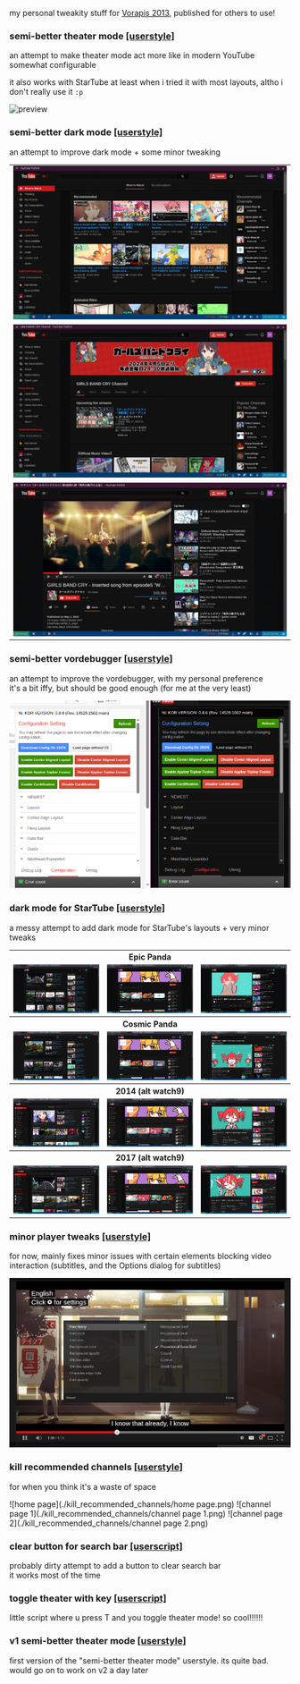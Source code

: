 my personal tweakity stuff for [Vorapis 2013](https://vorapis.pages.dev), published for others to use!

### semi-better theater mode [[userstyle]](https://github.com/macimas/stylin/raw/main/v3/semi-better_theater_mode/v3.user.css)
an attempt to make theater mode act more like in modern YouTube
<br>
somewhat configurable

it also works with StarTube at least when i tried it with most layouts, altho i don't really use it `:p`

![preview](./semi-better_theater_mode/preview.gif)

### semi-better dark mode [[userstyle]](https://github.com/macimas/stylin/raw/main/v3/semi-better_dark_mode/v3.user.css)
an attempt to improve dark mode + some minor tweaking

<table>
	<tr>
		<td><img src="./semi-better_dark_mode/home page.png"></td>
	</tr>
	<tr>
		<td><img src="./semi-better_dark_mode/channel page.png"></td>
	</tr>
	<tr>
		<td><img src="./semi-better_dark_mode/watch page.png"></td>
	</tr>
</table>

### semi-better vordebugger [[userstyle]](https://github.com/macimas/stylin/raw/main/v3/semi-better_vordebugger/v3.user.css)
an attempt to improve the vordebugger, with my personal preference
<br>
it's a bit iffy, but should be good enough (for me at the very least)

![preview](./semi-better_vordebugger/preview.png)

### dark mode for StarTube [[userstyle]](https://github.com/macimas/stylin/raw/main/v3/dark_mode_for_StarTube/v3.user.css)
a messy attempt to add dark mode for StarTube's layouts + very minor tweaks

<table>
	<tr>
		<th colspan="3">Epic Panda</th>
	<tr>
	<tr>
		<td><img src="./dark_mode_for_StarTube/Epic Panda home page.png"></td>
		<td><img src="./dark_mode_for_StarTube/Epic Panda channel page.png"></td>
		<td><img src="./dark_mode_for_StarTube/Epic Panda watch page.png"></td>
	</tr>
	<tr>
		<th colspan="3">Cosmic Panda</th>
	<tr>
	<tr>
		<td><img src="./dark_mode_for_StarTube/Cosmic Panda home page.png"></td>
		<td><img src="./dark_mode_for_StarTube/Cosmic Panda channel page.png"></td>
		<td><img src="./dark_mode_for_StarTube/Cosmic Panda watch page.png"></td>
	</tr>
	<tr>
		<th colspan="3">2014 (alt watch9)</th>
	<tr>
	<tr>
		<td><img src="./dark_mode_for_StarTube/2014 home page.png"></td>
		<td><img src="./dark_mode_for_StarTube/2014 channel page.png"></td>
		<td><img src="./dark_mode_for_StarTube/2014 alt watch9 page.png"></td>
	</tr>
	<tr>
		<th colspan="3">2017 (alt watch9)</th>
	<tr>
	<tr>
		<td><img src="./dark_mode_for_StarTube/2017 home page.png"></td>
		<td><img src="./dark_mode_for_StarTube/2017 channel page.png"></td>
		<td><img src="./dark_mode_for_StarTube/2017 alt watch9 page.png"></td>
	</tr>
</table>

### minor player tweaks [[userstyle]](https://github.com/macimas/stylin/raw/main/v3/minor_player_tweaks/v3.user.css)
for now, mainly fixes minor issues with certain elements blocking video interaction (subtitles, and the Options dialog for subtitles)

![preview](./minor_player_tweaks/preview.png)

### kill recommended channels [[userstyle]](https://github.com/macimas/stylin/raw/main/v3/kill_recommended_channels/v3.user.css)
for when you think it's a waste of space

![home page](./kill_recommended_channels/home page.png)
![channel page 1](./kill_recommended_channels/channel page 1.png)
![channel page 2](./kill_recommended_channels/channel page 2.png)

### clear button for search bar [[userscript]](https://github.com/macimas/stylin/raw/main/v3/clear%20button%20for%20search%20bar.user.js)
probably dirty attempt to add a button to clear search bar
<br>
it works most of the time

### toggle theater with key [[userscript]](https://github.com/macimas/stylin/raw/main/v3/toggle%20theater%20with%20key.user.js)
little script where u press T and you toggle theater mode! so cool!!!!!!

### v1 semi-better theater mode [[userstyle]](https://github.com/macimas/stylin/raw/main/v3/v1%20semi-better%20theater%20mode.css)
first version of the "semi-better theater mode" userstyle. its quite bad. would go on to work on v2 a day later